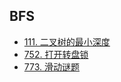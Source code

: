 ## BFS

- [111. 二叉树的最小深度](https://github.com/gooohlan/leetcode/blob/main/go/BFS/111.go)
- [752. 打开转盘锁](https://github.com/gooohlan/leetcode/blob/main/go/BFS/752.go)
- [773. 滑动谜题](https://github.com/gooohlan/leetcode/blob/main/go/BFS/773.go)
